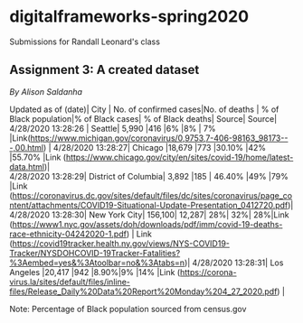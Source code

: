 # digitalframeworks-spring2020
Submissions for Randall Leonard's class

## Assignment 3: A created dataset ##
*By Alison Saldanha*

Updated as of (date)|	City	| No. of confirmed cases|No. of deaths	| % of Black population|% of Black cases|	% of Black deaths|	Source| Source|
4/28/2020 13:28:26 |	Seattle|	5,990	|416	|6%	|8% |	7%	|Link(https://www.michigan.gov/coronavirus/0,9753,7-406-98163_98173---,00.html)	|
4/28/2020 13:28:27| Chicago	|18,679	|773	|30.10%	|42%	|55.70%	|Link (https://www.chicago.gov/city/en/sites/covid-19/home/latest-data.html)|	
4/28/2020 13:28:29|	District of Columbia|	3,892	|185 | 46.40%	|49%	|79%	|Link	(https://coronavirus.dc.gov/sites/default/files/dc/sites/coronavirus/page_content/attachments/COVID19-Situational-Update-Presentation_0412720.pdf)|
4/28/2020 13:28:30| New York City| 156,100|	12,287|	28%|	32%|	28%|Link (https://www1.nyc.gov/assets/doh/downloads/pdf/imm/covid-19-deaths-race-ethnicity-04242020-1.pdf) | Link (https://covid19tracker.health.ny.gov/views/NYS-COVID19-Tracker/NYSDOHCOVID-19Tracker-Fatalities?%3Aembed=yes&%3Atoolbar=no&%3Atabs=n)|
4/28/2020 13:28:31|	Los Angeles	|20,417	|942	|8.90%|9%	|14%	|Link (https://corona-virus.la/sites/default/files/inline-files/Release_Daily%20Data%20Report%20Monday%204_27_2020.pdf) |	


Note: Percentage of Black population sourced from census.gov 
